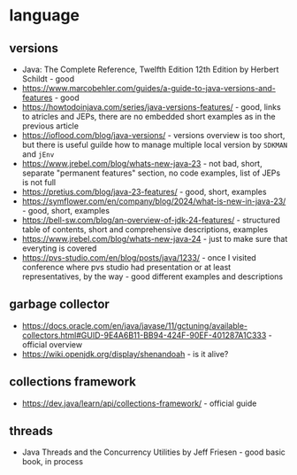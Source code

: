 # language

## versions

* Java: The Complete Reference, Twelfth Edition 12th Edition by Herbert Schildt - good
* https://www.marcobehler.com/guides/a-guide-to-java-versions-and-features - good
* https://howtodoinjava.com/series/java-versions-features/ - good, links to atricles and JEPs, there are no embedded short examples as in the previous article
* https://ioflood.com/blog/java-versions/ - versions overview is too short, but there is useful guilde how to manage multiple local version by `SDKMAN` and `jEnv`
* https://www.jrebel.com/blog/whats-new-java-23 - not bad, short, separate "permanent features" section, no code examples, list of JEPs is not full
* https://pretius.com/blog/java-23-features/ - good, short, examples
* https://symflower.com/en/company/blog/2024/what-is-new-in-java-23/ - good, short, examples
* https://bell-sw.com/blog/an-overview-of-jdk-24-features/ - structured table of contents, short and comprehensive descriptions, examples
* https://www.jrebel.com/blog/whats-new-java-24 - just to make sure that everyting is covered
* https://pvs-studio.com/en/blog/posts/java/1233/ - once I visited conference where pvs studio had presentation or at least representatives, by the way - good different examples and descriptions

## garbage collector

* https://docs.oracle.com/en/java/javase/11/gctuning/available-collectors.html#GUID-9E4A6B11-BB94-424F-90EF-401287A1C333 - official overview
* https://wiki.openjdk.org/display/shenandoah - is it alive?

## collections framework

* https://dev.java/learn/api/collections-framework/ - official guide

## threads

* Java Threads and the Concurrency Utilities by Jeff Friesen - good basic book, in process
